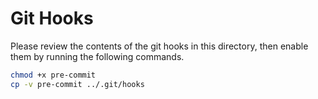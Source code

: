 # Git Hooks

Please review the contents of the git hooks in this directory, then enable them by running the following commands.

```sh
chmod +x pre-commit
cp -v pre-commit ../.git/hooks
```
